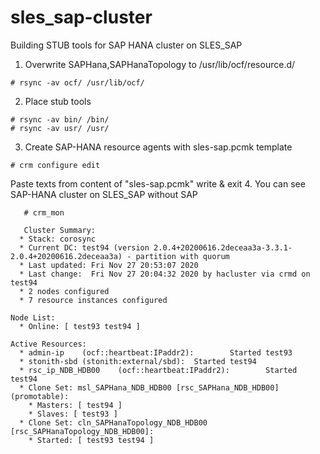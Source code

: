 # sles_sap-cluster
Building STUB tools for SAP HANA cluster on SLES_SAP

1. Overwrite SAPHana,SAPHanaTopology to /usr/lib/ocf/resource.d/
```
# rsync -av ocf/ /usr/lib/ocf/
```
2. Place stub tools
```
# rsync -av bin/ /bin/
# rsync -av usr/ /usr/
```
3. Create SAP-HANA resource agents with sles-sap.pcmk template
```
# crm configure edit
```
Paste texts from content of "sles-sap.pcmk"
   write & exit
4. You can see SAP-HANA cluster on SLES_SAP without SAP

```
   # crm_mon
   
   Cluster Summary:
  * Stack: corosync
  * Current DC: test94 (version 2.0.4+20200616.2deceaa3a-3.3.1-2.0.4+20200616.2deceaa3a) - partition with quorum
  * Last updated: Fri Nov 27 20:53:07 2020
  * Last change:  Fri Nov 27 20:04:32 2020 by hacluster via crmd on test94
  * 2 nodes configured
  * 7 resource instances configured

Node List:
  * Online: [ test93 test94 ]

Active Resources:
  * admin-ip    (ocf::heartbeat:IPaddr2):        Started test93
  * stonith-sbd (stonith:external/sbd):  Started test94
  * rsc_ip_NDB_HDB00    (ocf::heartbeat:IPaddr2):        Started test94
  * Clone Set: msl_SAPHana_NDB_HDB00 [rsc_SAPHana_NDB_HDB00] (promotable):
    * Masters: [ test94 ]
    * Slaves: [ test93 ]
  * Clone Set: cln_SAPHanaTopology_NDB_HDB00 [rsc_SAPHanaTopology_NDB_HDB00]:
    * Started: [ test93 test94 ]
```
